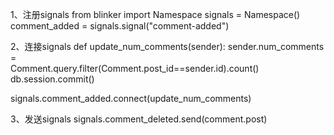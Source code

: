 1、注册signals
from blinker import Namespace
signals = Namespace()
comment_added = signals.signal("comment-added")

2、连接signals
def update_num_comments(sender):
    sender.num_comments = \
        Comment.query.filter(Comment.post_id==sender.id).count()
    db.session.commit()

signals.comment_added.connect(update_num_comments)

3、发送signals
signals.comment_deleted.send(comment.post)
